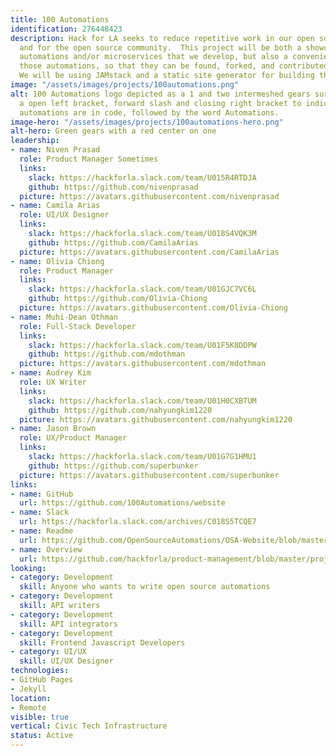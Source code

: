 ```yaml
---
title: 100 Automations
identification: 276448423
description: Hack for LA seeks to reduce repetitive work in our open source projects
  and for the open source community.  This project will be both a showcase for the
  automations and/or microservices that we develop, but also a convenient home for
  those automations, so that they can be found, forked, and contributed to easily.
  We will be using JAMstack and a static site generator for building this website.
image: "/assets/images/projects/100automations.png"
alt: 100 Automations logo depicted as a 1 and two intermeshed gears surrounded by
  a open left bracket, forward slash and closing right bracket to indicate the 100
  automations are in code, followed by the word Automations.
image-hero: "/assets/images/projects/100automations-hero.png"
alt-hero: Green gears with a red center on one
leadership:
- name: Niven Prasad
  role: Product Manager Sometimes
  links:
    slack: https://hackforla.slack.com/team/U015R4RTDJA
    github: https://github.com/nivenprasad
  picture: https://avatars.githubusercontent.com/nivenprasad
- name: Camila Arias
  role: UI/UX Designer
  links:
    slack: https://hackforla.slack.com/team/U018S4VQK3M
    github: https://github.com/CamilaArias
  picture: https://avatars.githubusercontent.com/CamilaArias
- name: Olivia Chiong
  role: Product Manager
  links:
    slack: https://hackforla.slack.com/team/U01GJC7VC6L
    github: https://github.com/Olivia-Chiong
  picture: https://avatars.githubusercontent.com/Olivia-Chiong
- name: Muhi-Dean Othman
  role: Full-Stack Developer
  links:
    slack: https://hackforla.slack.com/team/U01F5K8DDPW
    github: https://github.com/mdothman
  picture: https://avatars.githubusercontent.com/mdothman
- name: Audrey Kim
  role: UX Writer
  links:
    slack: https://hackforla.slack.com/team/U01H0CXBTUM
    github: https://github.com/nahyungkim1220
  picture: https://avatars.githubusercontent.com/nahyungkim1220
- name: Jason Brown
  role: UX/Product Manager
  links:
    slack: https://hackforla.slack.com/team/U01G7G1HMU1
    github: https://github.com/superbunker
  picture: https://avatars.githubusercontent.com/superbunker
links:
- name: GitHub
  url: https://github.com/100Automations/website
- name: Slack
  url: https://hackforla.slack.com/archives/C018S5TCQE7
- name: Readme
  url: https://github.com/OpenSourceAutomations/OSA-Website/blob/master/README.md
- name: Overview
  url: https://github.com/hackforla/product-management/blob/master/project-one-sheets/100-Automations-Project-One-Sheet.pdf
looking:
- category: Development
  skill: Anyone who wants to write open source automations
- category: Development
  skill: API writers
- category: Development
  skill: API integrators
- category: Development
  skill: Frontend Javascript Developers
- category: UI/UX
  skill: UI/UX Designer
technologies:
- GitHub Pages
- Jekyll
location:
- Remote
visible: true
vertical: Civic Tech Infrastructure
status: Active
---
```



